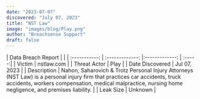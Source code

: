 ```yaml
---
date: "2023-07-07"
discovered: "July 07, 2023"
title: "NST Law"
image: "images/blog/Play.png"
author: "Breachsense Support"
draft: false
---
```


| Data Breach Report           |              | 
| :-----------: | :-------------:     |:-------------:    | :-----:|
| Victim      | nstlaw.com      | 
| Threat Actor      | Play      | 
| Date Discovered      | Jul 07, 2023      | 
| Description      | Nahon, Saharovich & Trotz Personal Injury Attorneys (NST Law) is a personal injury firm that practices car accidents, truck accidents, workers compensation, medical malpractice, nursing home negligence, and premises liability.      | 
| Leak Size      | Unknown      | 

